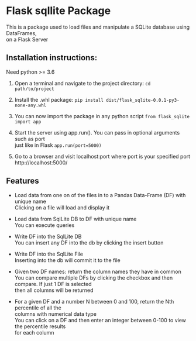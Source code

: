 # Flask sqllite Package

This is a package used to load files and manipulate a SQLite database using DataFrames,  
on a Flask Server  

## Installation instructions:  
Need python >= 3.6  

1. Open a terminal and navigate to the project directory:
`cd path/to/project`

2. Install the .whl package:
`pip install dist/flask_sqlite-0.0.1-py3-none-any.whl`

3. You can now import the package in any python script
`from flask_sqlite import app`

4. Start the server using app.run(). You can pass in optional arguments such as port  
   just like in Flask
`app.run(port=5000)`

5. Go to a browser and visit localhost:port where port is your specified port
http://localhost:5000/

## Features

- Load data from one on of the files in to a Pandas Data-Frame (DF) with unique name  
  Clicking on a file will load and display it   

- Load data from SqlLite DB to DF with unique name  
  You can execute queries  

- Write DF into the SqlLite DB  
  You can insert any DF into the db by clicking the insert button  

- Write DF into the SqlLite File  
  Inserting into the db will commit it to the file  

- Given two DF names: return the column names they have in common  
  You can compare multiple DFs by clicking the checkbox and then compare. If just 1 DF is selected  
  then all columns will be returned

- For a given DF and a number N between 0 and 100, return the Nth percentile of all the  
  columns with numerical data type  
  You can click on a DF and then enter an integer between 0-100 to view the percentile results  
  for each column